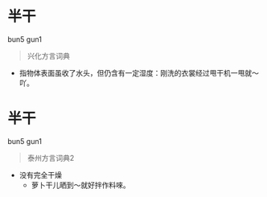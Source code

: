 # 半干
bun5 gun1
> 兴化方言词典
- 指物体表面虽收了水头，但仍含有一定湿度：刚洗的衣裳经过甩干机一甩就～吖。


# 半干
bun5 gun1
> 泰州方言词典2
- 没有完全干燥
  - 萝卜干儿晒到～就好拌作料唻。